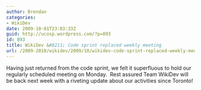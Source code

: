 ```yaml
---
author: Brendan
categories:
- WikiDev
date: 2009-10-01T23:03:33Z
guid: http://ucosp.wordpress.com/?p=893
id: 893
title: WikiDev &#8211; Code sprint replaced weekly meeting
url: /2009-2010/wikidev/2009/10/wikidev-code-sprint-replaced-weekly-meeting/
---
```


Having just returned from the code sprint, we felt it superfluous to hold our regularly scheduled meeting on Monday.  Rest assured Team WikiDev will be back next week with a riveting update about our activities since Toronto!